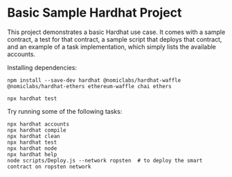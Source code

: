 # Basic Sample Hardhat Project

This project demonstrates a basic Hardhat use case. It comes with a sample contract, a test for that contract, a sample script that deploys that contract, and an example of a task implementation, which simply lists the available accounts.

Installing dependencies:
```
npm install --save-dev hardhat @nomiclabs/hardhat-waffle @nomiclabs/hardhat-ethers ethereum-waffle chai ethers
```
`npx hardhat test`

Try running some of the following tasks:

```shell
npx hardhat accounts
npx hardhat compile
npx hardhat clean
npx hardhat test
npx hardhat node
npx hardhat help
node scripts/Deploy.js --network ropsten  # to deploy the smart contract on ropsten network
```
